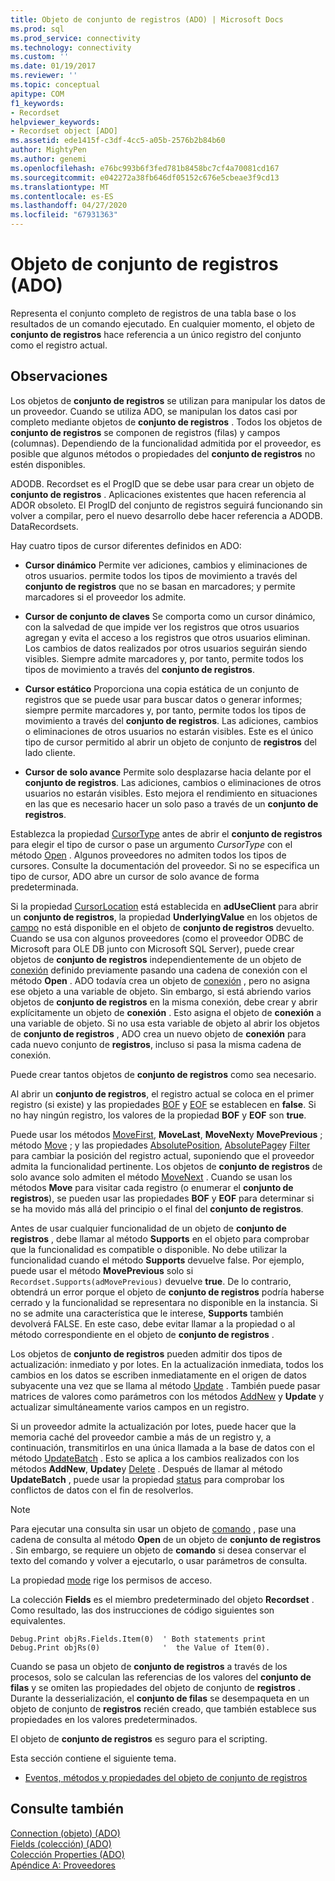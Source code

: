 ```yaml
---
title: Objeto de conjunto de registros (ADO) | Microsoft Docs
ms.prod: sql
ms.prod_service: connectivity
ms.technology: connectivity
ms.custom: ''
ms.date: 01/19/2017
ms.reviewer: ''
ms.topic: conceptual
apitype: COM
f1_keywords:
- Recordset
helpviewer_keywords:
- Recordset object [ADO]
ms.assetid: ede1415f-c3df-4cc5-a05b-2576b2b84b60
author: MightyPen
ms.author: genemi
ms.openlocfilehash: e76bc993b6f3fed781b8458bc7cf4a70081cd167
ms.sourcegitcommit: e042272a38fb646df05152c676e5cbeae3f9cd13
ms.translationtype: MT
ms.contentlocale: es-ES
ms.lasthandoff: 04/27/2020
ms.locfileid: "67931363"
---
```

# <a name="recordset-object-ado"></a>Objeto de conjunto de registros (ADO)
Representa el conjunto completo de registros de una tabla base o los resultados de un comando ejecutado. En cualquier momento, el objeto de **conjunto de registros** hace referencia a un único registro del conjunto como el registro actual.  
  
## <a name="remarks"></a>Observaciones  
 Los objetos de **conjunto de registros** se utilizan para manipular los datos de un proveedor. Cuando se utiliza ADO, se manipulan los datos casi por completo mediante objetos de **conjunto de registros** . Todos los objetos de **conjunto de registros** se componen de registros (filas) y campos (columnas). Dependiendo de la funcionalidad admitida por el proveedor, es posible que algunos métodos o propiedades del **conjunto de registros** no estén disponibles.  
  
 ADODB. Recordset es el ProgID que se debe usar para crear un objeto de **conjunto de registros** . Aplicaciones existentes que hacen referencia al ADOR obsoleto. El ProgID del conjunto de registros seguirá funcionando sin volver a compilar, pero el nuevo desarrollo debe hacer referencia a ADODB. DataRecordsets.  
  
 Hay cuatro tipos de cursor diferentes definidos en ADO:  
  
-   **Cursor dinámico** Permite ver adiciones, cambios y eliminaciones de otros usuarios. permite todos los tipos de movimiento a través del **conjunto de registros** que no se basan en marcadores; y permite marcadores si el proveedor los admite.  
  
-   **Cursor de conjunto de claves** Se comporta como un cursor dinámico, con la salvedad de que impide ver los registros que otros usuarios agregan y evita el acceso a los registros que otros usuarios eliminan. Los cambios de datos realizados por otros usuarios seguirán siendo visibles. Siempre admite marcadores y, por tanto, permite todos los tipos de movimiento a través del **conjunto de registros**.  
  
-   **Cursor estático** Proporciona una copia estática de un conjunto de registros que se puede usar para buscar datos o generar informes; siempre permite marcadores y, por tanto, permite todos los tipos de movimiento a través del **conjunto de registros**. Las adiciones, cambios o eliminaciones de otros usuarios no estarán visibles. Este es el único tipo de cursor permitido al abrir un objeto de conjunto de **registros** del lado cliente.  
  
-   **Cursor de solo avance** Permite solo desplazarse hacia delante por el **conjunto de registros**. Las adiciones, cambios o eliminaciones de otros usuarios no estarán visibles. Esto mejora el rendimiento en situaciones en las que es necesario hacer un solo paso a través de un **conjunto de registros**.  
  
 Establezca la propiedad [CursorType](../../../ado/reference/ado-api/cursortype-property-ado.md) antes de abrir el **conjunto de registros** para elegir el tipo de cursor o pase un argumento *CursorType* con el método [Open](../../../ado/reference/ado-api/open-method-ado-recordset.md) . Algunos proveedores no admiten todos los tipos de cursores. Consulte la documentación del proveedor. Si no se especifica un tipo de cursor, ADO abre un cursor de solo avance de forma predeterminada.  
  
 Si la propiedad [CursorLocation](../../../ado/reference/ado-api/cursorlocation-property-ado.md) está establecida en **adUseClient** para abrir un **conjunto de registros**, la propiedad **UnderlyingValue** en los objetos de [campo](../../../ado/reference/ado-api/field-object.md) no está disponible en el objeto de **conjunto de registros** devuelto. Cuando se usa con algunos proveedores (como el proveedor ODBC de Microsoft para OLE DB junto con Microsoft SQL Server), puede crear objetos de **conjunto de registros** independientemente de un objeto de [conexión](../../../ado/reference/ado-api/connection-object-ado.md) definido previamente pasando una cadena de conexión con el método **Open** . ADO todavía crea un objeto de [conexión](../../../ado/reference/ado-api/connection-object-ado.md) , pero no asigna ese objeto a una variable de objeto. Sin embargo, si está abriendo varios objetos de **conjunto de registros** en la misma conexión, debe crear y abrir explícitamente un objeto de **conexión** . Esto asigna el objeto de **conexión** a una variable de objeto. Si no usa esta variable de objeto al abrir los objetos de **conjunto de registros** , ADO crea un nuevo objeto de **conexión** para cada nuevo conjunto de **registros**, incluso si pasa la misma cadena de conexión.  
  
 Puede crear tantos objetos de **conjunto de registros** como sea necesario.  
  
 Al abrir un **conjunto de registros**, el registro actual se coloca en el primer registro (si existe) y las propiedades [BOF](../../../ado/reference/ado-api/bof-eof-properties-ado.md) y [EOF](../../../ado/reference/ado-api/bof-eof-properties-ado.md) se establecen en **false**. Si no hay ningún registro, los valores de la propiedad **BOF** y **EOF** son **true**.  
  
 Puede usar los métodos [MoveFirst](../../../ado/reference/ado-api/movefirst-movelast-movenext-and-moveprevious-methods-ado.md), **MoveLast**, **MoveNext**y **MovePrevious** ; método [Move](../../../ado/reference/ado-api/move-method-ado.md) ; y las propiedades [AbsolutePosition](../../../ado/reference/ado-api/absoluteposition-property-ado.md), [AbsolutePage](../../../ado/reference/ado-api/absolutepage-property-ado.md)y [Filter](../../../ado/reference/ado-api/filter-property.md) para cambiar la posición del registro actual, suponiendo que el proveedor admita la funcionalidad pertinente. Los objetos de **conjunto de registros** de solo avance solo admiten el método [MoveNext](../../../ado/reference/ado-api/movefirst-movelast-movenext-and-moveprevious-methods-ado.md) . Cuando se usan los métodos **Move** para visitar cada registro (o enumerar el **conjunto de registros**), se pueden usar las propiedades **BOF** y **EOF** para determinar si se ha movido más allá del principio o el final del **conjunto de registros**.  
  
 Antes de usar cualquier funcionalidad de un objeto de **conjunto de registros** , debe llamar al método **Supports** en el objeto para comprobar que la funcionalidad es compatible o disponible. No debe utilizar la funcionalidad cuando el método **Supports** devuelve false. Por ejemplo, puede usar el método **MovePrevious** solo si `Recordset.Supports(adMovePrevious)` devuelve **true**. De lo contrario, obtendrá un error porque el objeto de **conjunto de registros** podría haberse cerrado y la funcionalidad se representara no disponible en la instancia. Si no se admite una característica que le interese, **Supports** también devolverá FALSE. En este caso, debe evitar llamar a la propiedad o al método correspondiente en el objeto de **conjunto de registros** .  
  
 Los objetos de **conjunto de registros** pueden admitir dos tipos de actualización: inmediato y por lotes. En la actualización inmediata, todos los cambios en los datos se escriben inmediatamente en el origen de datos subyacente una vez que se llama al método [Update](../../../ado/reference/ado-api/update-method.md) . También puede pasar matrices de valores como parámetros con los métodos [AddNew](../../../ado/reference/ado-api/addnew-method-ado.md) y **Update** y actualizar simultáneamente varios campos en un registro.  
  
 Si un proveedor admite la actualización por lotes, puede hacer que la memoria caché del proveedor cambie a más de un registro y, a continuación, transmitirlos en una única llamada a la base de datos con el método [UpdateBatch](../../../ado/reference/ado-api/updatebatch-method.md) . Esto se aplica a los cambios realizados con los métodos **AddNew**, **Update**y [Delete](../../../ado/reference/ado-api/delete-method-ado-recordset.md) . Después de llamar al método **UpdateBatch** , puede usar la propiedad [status](../../../ado/reference/ado-api/status-property-ado-recordset.md) para comprobar los conflictos de datos con el fin de resolverlos.  
  
> [!NOTE]
>  Para ejecutar una consulta sin usar un objeto de [comando](../../../ado/reference/ado-api/command-object-ado.md) , pase una cadena de consulta al método **Open** de un objeto de **conjunto de registros** . Sin embargo, se requiere un objeto de **comando** si desea conservar el texto del comando y volver a ejecutarlo, o usar parámetros de consulta.  
  
 La propiedad [mode](../../../ado/reference/ado-api/mode-property-ado.md) rige los permisos de acceso.  
  
 La colección **Fields** es el miembro predeterminado del objeto **Recordset** . Como resultado, las dos instrucciones de código siguientes son equivalentes.  
  
```  
Debug.Print objRs.Fields.Item(0)  ' Both statements print   
Debug.Print objRs(0)              '  the Value of Item(0).  
```  
  
 Cuando se pasa un objeto de **conjunto de registros** a través de los procesos, solo se calculan las referencias de los valores del **conjunto de filas** y se omiten las propiedades del objeto de conjunto de **registros** . Durante la desserialización, el **conjunto de filas** se desempaqueta en un objeto de conjunto de **registros** recién creado, que también establece sus propiedades en los valores predeterminados.  
  
 El objeto de **conjunto de registros** es seguro para el scripting.  
  
 Esta sección contiene el siguiente tema.  
  
-   [Eventos, métodos y propiedades del objeto de conjunto de registros](../../../ado/reference/ado-api/recordset-object-properties-methods-and-events.md)  
  
## <a name="see-also"></a>Consulte también  
 [Connection (objeto) (ADO)](../../../ado/reference/ado-api/connection-object-ado.md)   
 [Fields (colección) (ADO)](../../../ado/reference/ado-api/fields-collection-ado.md)   
 [Colección Properties (ADO)](../../../ado/reference/ado-api/properties-collection-ado.md)   
 [Apéndice A: Proveedores](../../../ado/guide/appendixes/appendix-a-providers.md)
